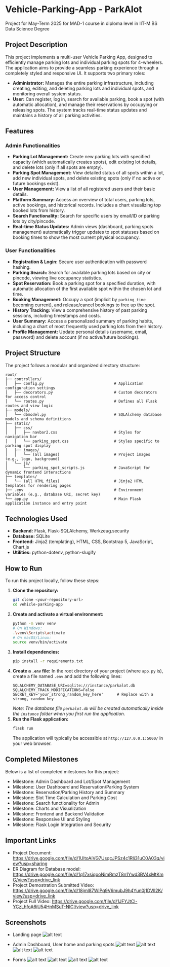 # Vehicle-Parking-App - ParkAlot
Project for May-Term 2025 for MAD-1 course in diploma level in IIT-M BS Data Science Degree


## Project Description

This project implements a multi-user Vehicle Parking App, designed to efficiently manage parking lots and individual parking spots for 4-wheelers. The application aims to provide a seamless parking experience through a completely styled and responsive UI. It supports two primary roles:

* **Administrator:** Manages the entire parking infrastructure, including creating, editing, and deleting parking lots and individual spots, and monitoring overall system status.
* **User:** Can register, log in, search for available parking, book a spot (with automatic allocation), and manage their reservations by occupying or releasing spots. The system tracks real-time status updates and maintains a history of all parking activities.

## Features

### Admin Functionalities

* **Parking Lot Management:** Create new parking lots with specified capacity (which automatically creates spots), edit existing lot details, and delete lots (only if all spots are empty).
* **Parking Spot Management:** View detailed status of all spots within a lot, add new individual spots, and delete existing spots (only if no active or future bookings exist).
* **User Management:** View a list of all registered users and their basic details.
* **Platform Summary:** Access an overview of total users, parking lots, active bookings, and historical records. Includes a chart visualizing top booked lots from history.
* **Search Functionality:** Search for specific users by email/ID or parking lots by city/pincode.
* **Real-time Status Updates:** Admin views (dashboard, parking spots management) automatically trigger updates to spot statuses based on booking times to show the most current physical occupancy.

### User Functionalities

* **Registration & Login:** Secure user authentication with password hashing.
* **Parking Search:** Search for available parking lots based on city or pincode, viewing live occupancy statistics.
* **Spot Reservation:** Book a parking spot for a specified duration, with automatic allocation of the first available spot within the chosen lot and time.
* **Booking Management:** Occupy a spot (implicit by `parking_time` becoming current), and release/cancel bookings to free up the spot.
* **History Tracking:** View a comprehensive history of past parking sessions, including timestamps and costs.
* **User Summary:** Access a personalized summary of parking habits, including a chart of most frequently used parking lots from their history.
* **Profile Management:** Update personal details (username, email, password) and delete account (if no active/future bookings).

## Project Structure

The project follows a modular and organized directory structure:

```
root/
├── controllers/
│   ├── config.py                               # Application configuration settings
│   ├── decorators.py                           # Custom decorators for access control
│   └── routes.py                               # Defines all Flask routes and view logic
├── models/
│   └── dbmodel.py                              # SQLAlchemy database models and schema definitions
├── static/
│   ├── css/
│   │   ├── navbar2.css                         # Styles for navigation bar
│   │   └── parking_spot.css                    # Styles specific to parking spot display
│   ├── images/
│   │   └── (all images)                        # Project images (e.g., logo, background)
│   └── js/
│       └── parking_spot_scripts.js             # JavaScript for dynamic frontend interactions
├── templates/
│   └── (all HTML files)                        # Jinja2 HTML templates for rendering pages
├── .env                                        # Environment variables (e.g., database URI, secret key)
└── app.py                                      # Main Flask application instance and entry point
```

## Technologies Used

* **Backend:** Flask, Flask-SQLAlchemy, Werkzeug.security
* **Database:** SQLite
* **Frontend:** Jinja2 (templating), HTML, CSS, Bootstrap 5, JavaScript, Chart.js
* **Utilities:** python-dotenv, python-slugify

## How to Run

To run this project locally, follow these steps:

1.  **Clone the repository:**
    ```bash
    git clone <your-repository-url>
    cd vehicle-parking-app
    ```
2.  **Create and activate a virtual environment:**
    ```bash
    python -m venv venv
    # On Windows:
    .\venv\Scripts\activate
    # On macOS/Linux:
    source venv/bin/activate
    ```
3.  **Install dependencies:**
    ```bash
    pip install -r requirements.txt
    ```
4.  **Create a `.env` file:** In the root directory of your project (where `app.py` is), create a file named `.env` and add the following lines:
    ```env
    SQLALCHEMY_DATABASE_URI=sqlite:///instance/parkalot.db
    SQLALCHEMY_TRACK_MODIFICATIONS=False
    SECRET_KEY='your_strong_random_key_here'      # Replace with a strong, random key
    ```
    *Note: The database file `parkalot.db` will be created automatically inside the `instance` folder when you first run the application.*
5.  **Run the Flask application:**
    ```bash
    flask run
    ```
    The application will typically be accessible at `http://127.0.0.1:5000/` in your web browser.

## Completed Milestones

Below is a list of completed milestones for this project:

* Milestone: Admin Dashboard and Lot/Spot Management
* Milestone: User Dashboard and Reservation/Parking System
* Milestone: Reservation/Parking History and Summary
* Milestone: Slot Time Calculation and Parking Cost
* Milestone: Search functionality for Admin
* Milestone: Charts and Visualization
* Milestone: Frontend and Backend Validation
* Milestone: Responsive UI and Styling
* Milestone: Flask Login Integration and Security

## Important Links

* Project Document: https://drive.google.com/file/d/1UltoAiVG7UsqcJPSz4c1RIj31uC0A03q/view?usp=sharing
* ER Diagram for Database model: https://drive.google.com/file/d/1q17xsiqooNimRmzT8n1Ywd3BV4xMtKmG/view?usp=drive_link
* Project Demostration Submitted Video: https://drive.google.com/file/d/18jml87WlPq9V6mubJ9h4Yun0j1DVll2K/view?usp=drive_link
* Project Full Video: https://drive.google.com/file/d/1JFYJtCl-YCzLhfoA6iU54HnMSuT-NlCI/view?usp=drive_link

## Screenshots

* Landing page
![alt text](https://github.com/user-attachments/assets/f2f3e914-b730-4f10-aec9-2c819a1a8839)

* Admin Dashboard, User home and parking spots
![alt text](https://github.com/user-attachments/assets/f03acb84-72f7-471f-99c7-47eaf61d3c66)
![alt text](https://github.com/user-attachments/assets/10999812-15c9-4fbf-b13f-6695f1794733)
![alt text](https://github.com/user-attachments/assets/32431486-2cbf-4cff-856e-f71d0a5ab6fa)
![alt text](https://github.com/user-attachments/assets/7ca71c69-a330-4d16-a834-28a3b3f4a794)


* Forms
![alt text](https://github.com/user-attachments/assets/48c19557-c119-4523-a00a-9a13bf76a969)
![alt text](https://github.com/user-attachments/assets/ea45bccf-3ff9-4914-8d82-438d8b674f40)
![alt text](https://github.com/user-attachments/assets/e23d7fa5-0f96-4573-83ee-9e261a5d3043)
![alt text](https://github.com/user-attachments/assets/2d0977a8-7c80-40db-8e99-bf84522b0e5c)
